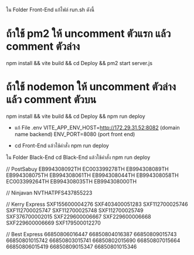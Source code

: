 ใน Folder Front-End
แก้ไฟล์ run.sh ดังนี้
# ถ้าใช้ pm2 ให้ uncomment ตัวแรก แล้ว comment ตัวล่าง
npm install && vite build && cd Deploy && pm2 start server.js

# ถ้าใช้ nodemon ให้ uncomment ตัวล่าง แล้ว comment ตัวบน
npm install && vite build && cd Deploy && npm run deploy
* แก้ File .env 
VITE_APP_ENV_HOST=http://172.29.31.52:8082 (domain name backend)
ENV_PORT=8080 (port front end)

* cd Front-End แล้วใช้คำสั่ง npm run deploy

ใน Folder Black-End
cd Black-End แล้วใช้คำสั่ง npm run deploy


// PostSabuy
EB994308092TH
EC003399278TH
EB994308089TH
EB994308075TH
EB994308061TH
EB994308044TH
EB994308058TH
EC003399264TH
EB994308035TH
EB994308000TH

// Ninjavan
NVTHATPFS437855223

// Kerry Express
SXF155600004276
SXF403400051283
SXF112700025746
SXF112700025747
SXF112700025748
SXF112700025749
SXF376700002015
SXF229600006667
SXF229600006668
SXF229600006669
SXF179500012270

// Best Express
66850806016447
66850804016387
66850809015743
66850801015742
66850803015741
66850802015690
66850807015664
66850806015419
66850809015347
66850801015346